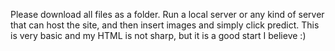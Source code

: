 Please download all files as a folder. Run a local server or any kind of server that can host the site, and then insert images and simply click predict. This is very basic and my HTML is not sharp, but it is a good start I believe :)
